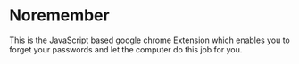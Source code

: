 # Noremember
This is the JavaScript based google chrome Extension which enables you to forget your passwords and let the computer do this job for you.
